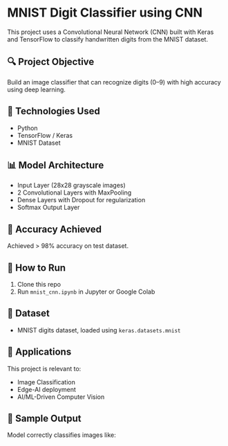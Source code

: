 # MNIST Digit Classifier using CNN

This project uses a Convolutional Neural Network (CNN) built with Keras and TensorFlow to classify handwritten digits from the MNIST dataset.

## 🔍 Project Objective
Build an image classifier that can recognize digits (0–9) with high accuracy using deep learning.

## 🧠 Technologies Used
- Python
- TensorFlow / Keras
- MNIST Dataset

## 📊 Model Architecture
- Input Layer (28x28 grayscale images)
- 2 Convolutional Layers with MaxPooling
- Dense Layers with Dropout for regularization
- Softmax Output Layer

## 🚀 Accuracy Achieved
Achieved > 98% accuracy on test dataset.

## 📁 How to Run
1. Clone this repo
2. Run `mnist_cnn.ipynb` in Jupyter or Google Colab

## 📎 Dataset
- MNIST digits dataset, loaded using `keras.datasets.mnist`

## 📌 Applications
This project is relevant to:
- Image Classification
- Edge-AI deployment
- AI/ML-Driven Computer Vision

## 📂 Sample Output
Model correctly classifies images like:

